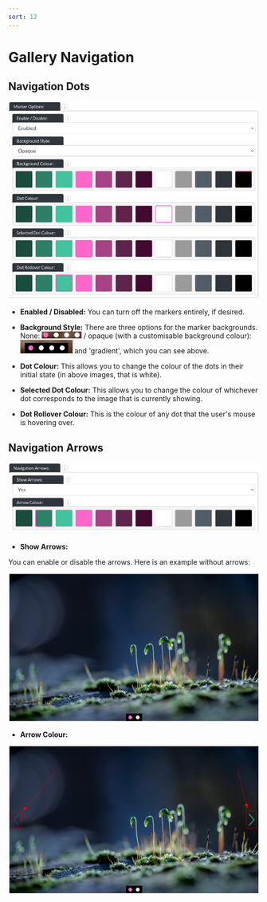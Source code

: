 ```yaml
---
sort: 12
---
```


# Gallery Navigation

## Navigation Dots

![Image of the gallery module's marker options](https://raw.githubusercontent.com/pinkpigeondocs/Pink-Pigeon-Documentation/master/docs/6_Modules/images/6_gallery_marker_options.png)

- **Enabled / Disabled:** You can turn off the markers entirely, if desired.

- **Background Style:** There are three options for the marker backgrounds. None: ![Image of the gallery module's marker option 'transparent background'](https://raw.githubusercontent.com/pinkpigeondocs/Pink-Pigeon-Documentation/master/docs/6_Modules/images/6_gallery_markers_transparent_background.png) / opaque (with a customisable background colour): ![Image of the gallery module's marker option 'transparent background'](https://raw.githubusercontent.com/pinkpigeondocs/Pink-Pigeon-Documentation/master/docs/6_Modules/images/6_gallery_markers_opaque_background.png) and 'gradient', which you can see above.

- **Dot Colour:** This allows you to change the colour of the dots in their initial state (in above images, that is white).

- **Selected Dot Colour:** This allows you to change the colour of whichever dot corresponds to the image that is currently showing.

- **Dot Rollover Colour:** This is the colour of any dot that the user's mouse is hovering over.

## Navigation Arrows

![Image of the gallery module's navigation arrow options](https://raw.githubusercontent.com/pinkpigeondocs/Pink-Pigeon-Documentation/master/docs/6_Modules/images/6_gallery_arrows.png)

- **Show Arrows:**

You can enable or disable the arrows. Here is an example without arrows:

![Image of the gallery module with disabled arrows](https://raw.githubusercontent.com/pinkpigeondocs/Pink-Pigeon-Documentation/master/docs/6_Modules/images/6_gallery_online_no_arrows.png)


- **Arrow Colour:**

![Image of the gallery module's navigation arrows online](https://raw.githubusercontent.com/pinkpigeondocs/Pink-Pigeon-Documentation/master/docs/6_Modules/images/6_gallery_online_arrows.png)



